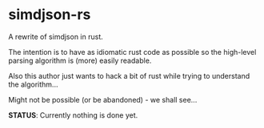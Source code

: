 # simdjson-rs

A rewrite of simdjson in rust.

The intention is to have as idiomatic rust code as possible 
so the high-level parsing algorithm is (more) easily readable.

Also this author just wants to hack a bit of rust while trying
to understand the algorithm...

Might not be possible (or be abandoned) - we shall see...

**STATUS**: Currently nothing is done yet.
